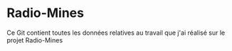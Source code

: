 # Radio-Mines

Ce Git contient toutes les données relatives au travail que j'ai réalisé sur le projet Radio-Mines

